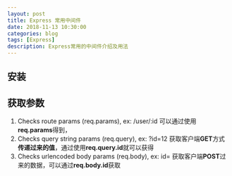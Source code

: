 ```yaml
---
layout: post
title: Express 常用中间件
date: 2018-11-13 10:30:00
categories: blog
tags: [Express]
description: Express常用的中间件介绍及用法
---
```


## 安装


## 获取参数

1. Checks route params (req.params), ex: /user/:id 
    可以通过使用**req.params**得到，
2. Checks query string params (req.query), ex: ?id=12
    获取客户端**GET**方式**传递过来的值**，通过使用**req.query.id**就可以获得
3. Checks urlencoded body params (req.body), ex: id=
    获取客户端**POST**过来的数据，可以通过**req.body.id**获取

